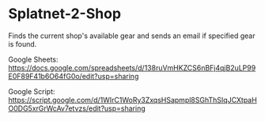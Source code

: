 # Splatnet-2-Shop
Finds the current shop's available gear and sends an email if specified gear is found.

Google Sheets: https://docs.google.com/spreadsheets/d/138ruVmHKZCS6nBFj4qjB2uLP99E0F89F41b6O64fG0o/edit?usp=sharing

Google Script: https://script.google.com/d/1WIrC1WoRy3ZxqsHSapmpl8SGhThSIqJCXtpaHO0DG5xrGrWcAv7etvzs/edit?usp=sharing
